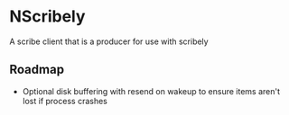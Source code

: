 # NScribely

A scribe client that is a producer for use with scribely

## Roadmap

* Optional disk buffering with resend on wakeup to ensure items aren't lost if process crashes
